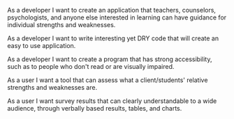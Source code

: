 As a developer I want to create an application that teachers, counselors, psychologists, and anyone else interested in learning can have guidance for individual strengths and weaknesses.

As a developer I want to write interesting yet DRY code that will create an easy to use application.  

As a developer I want to create a program that has strong accessibility, such as to people who don't read or are visually impaired. 

As a user I want a tool that can assess what a client/students' relative strengths and weaknesses are.

As a user I want survey results that can clearly understandable to a wide audience, through verbally based results, tables, and charts. 
